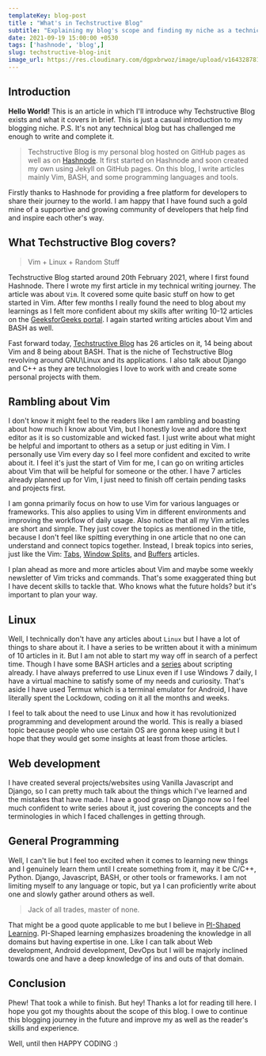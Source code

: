 ```yaml
---
templateKey: blog-post
title : "What's in Techstructive Blog"
subtitle: "Explaining my blog's scope and finding my niche as a technical writer."
date: 2021-09-19 15:00:00 +0530
tags: ['hashnode', 'blog',]
slug: techstructive-blog-init
image_url: https://res.cloudinary.com/dgpxbrwoz/image/upload/v1643287813/blogmedia/zgblatyqpwdh5oe7817g.png
---
```


## Introduction

**Hello World!** This is an article in which I'll introduce why Techstructive Blog exists and what it covers in brief. This is just a casual introduction to my blogging niche. P.S. It's not any technical blog but has challenged me enough to write and complete it.  

> Techstructive Blog is my personal blog hosted on GitHub pages as well as on  [Hashnode](https://techstructiveblog.hashnode.dev/). It first started on Hashnode and soon created my own using Jekyll on GitHub pages. On this blog, I write articles mainly Vim, BASH, and some programming languages and tools. 

Firstly thanks to Hashnode for providing a free platform for developers to share their journey to the world. I am happy that I have found such a gold mine of a supportive and growing community of developers that help find and inspire each other's way.


## What Techstructive Blog covers?

> Vim + Linux + Random Stuff

Techstructive Blog started around 20th February 2021, where I first found  Hashnode. There I wrote my first article in my technical writing journey. The article was about `Vim`. It covered some quite basic stuff on how to get started in Vim. After few months I really found the need to blog about my learnings as I felt more confident about my skills after writing 10-12 articles on the  [GeeksforGeeks portal](https://auth.geeksforgeeks.org/user/meetgor/articles). I again started writing articles about Vim and BASH as well. 

Fast forward today,  [Techstructive Blog](https://techstructiveblog.hashnode.dev/)  has 26 articles on it, 14 being about Vim and 8 being about BASH. That is the niche of Techstructive Blog revolving around GNU\Linux and its applications. I also talk about Django and C++ as they are technologies I love to work with and create some personal projects with them.  

## Rambling about Vim

I don't know it might feel to the readers like I am rambling and boasting about how much I know about Vim, but I honestly love and adore the text editor as it is so customizable and wicked fast. I just write about what might be helpful and important to others as a setup or just editing in Vim. I personally use Vim every day so I feel more confident and excited to write about it. I feel it's just the start of Vim for me, I can go on writing articles about Vim that will be helpful for someone or the other. I have 7 articles already planned up for Vim, I just need to finish off certain pending tasks and projects first. 

I am gonna primarily focus on how to use Vim for various languages or frameworks. This also applies to using Vim in different environments and improving the workflow of daily usage. Also notice that all my Vim articles are short and simple. They just cover the topics as mentioned in the title, because I don't feel like spitting everything in one article that no one can understand and connect topics together. Instead, I break topics into series, just like the Vim:  [Tabs](https://techstructiveblog.hashnode.dev/vim-tabs), [ Window Splits](https://techstructiveblog.hashnode.dev/vim-window-splits), and  [Buffers](https://techstructiveblog.hashnode.dev/vim-buffers)  articles. 

I plan ahead as more and more articles about Vim and maybe some weekly newsletter of Vim tricks and commands. That's some exaggerated thing but I have decent skills to tackle that. Who knows what the future holds? but it's important to plan your way.

## Linux 

Well, I technically don't have any articles about `Linux` but I have a lot of things to share about it. I have a series to be written about it with a minimum of 10 articles in it. But I am not able to start my way off in search of a perfect time. Though I have some BASH articles and a  [series](https://techstructiveblog.hashnode.dev/series/bash-scripting)  about scripting already. I have always preferred to use Linux even if I use Windows 7 daily, I have a virtual machine to satisfy some of my needs and curiosity. That's aside I have used Termux which is a terminal emulator for Android, I have literally spent the Lockdown, coding on it all the months and weeks. 

I feel to talk about the need to use Linux and how it has revolutionized programming and development around the world. This is really a biased topic because people who use certain OS are gonna keep using it but I hope that they would get some insights at least from those articles.

## Web development 

I have created several projects/websites using Vanilla Javascript and Django, so I can pretty much talk about the things which I've learned and the mistakes that have made. I have a good grasp on Django now so I feel much confident to write series about it, just covering the concepts and the terminologies in which I faced challenges in getting through.


## General Programming

Well, I can't lie but I feel too excited when it comes to learning new things and I genuinely learn them until I create something from it, may it be C/C++, Python. Django, Javascript, BASH, or other tools or frameworks. I am not limiting myself to any language or topic, but ya I can proficiently write about one and slowly gather around others as well. 

> Jack of all trades, master of none.

That might be a good quote applicable to me but I believe in  [PI-Shaped Learning](https://appunite.com/blog/become-a-pi-shaped-developer). PI-Shaped learning emphasizes broadening the knowledge in all domains but having expertise in one. Like I can talk about Web development, Android development, DevOps but I will be majorly inclined towards one and have a deep knowledge of ins and outs of that domain. 

## Conclusion

Phew! That took a while to finish. But hey! Thanks a lot for reading till here. I hope you got my thoughts about the scope of this blog. I owe to continue this blogging journey in the future and improve my as well as the reader's skills and experience.

Well, until then HAPPY CODING :)
